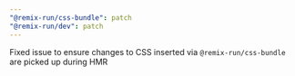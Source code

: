 ```yaml
---
"@remix-run/css-bundle": patch
"@remix-run/dev": patch
---
```


Fixed issue to ensure changes to CSS inserted via `@remix-run/css-bundle` are picked up during HMR
